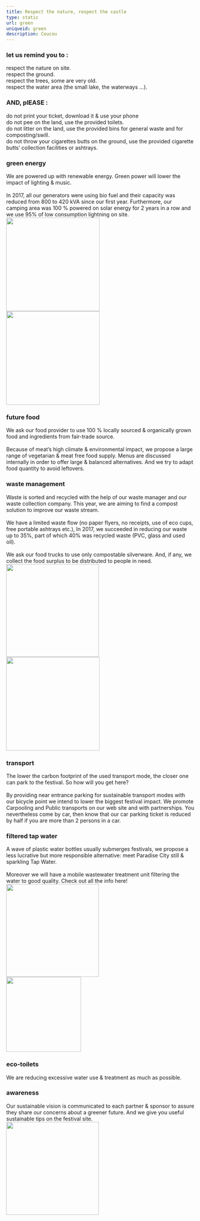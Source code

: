 ```yaml
---
title: Respect the nature, respect the castle
type: static
url: green
uniqueid: green
description: Coucou
---
```


<div>
      <h3 class="section-intro"></h3>
      <div class="container split center">
        <div class="block50">
          <h3 class="section-heading">let us remind you to :</h3>
          <div class="txtblock green page">respect the nature on site.<br>respect the ground.<br>respect the trees, some are very old.<br>respect the water area (the small lake, the waterways …).</div>
        </div>
        <div class="block50">
          <h3 class="section-heading">AND, plEASE :</h3>
          <div class="txtblock green page">do not print your ticket, download it &amp; use your phone<br>do not pee on the land, use the provided toilets.<br>do not litter on the land, use the provided bins for general waste and for composting/swill.<br>do not throw your cigarettes butts on the ground, use the provided cigarette butts’ collection facilities or ashtrays.</div>
        </div>
      </div>
      <div class="block-icons"><img src="../images/Groupe-11.svg" alt="" class="icon"><img src="../images/Groupe-12.svg" alt="" class="icon"><img src="../images/Groupe-13.svg" alt="" class="icon"><img src="../images/Groupe-14.svg" alt="" class="icon"><img src="../images/Groupe-15.svg" alt="" class="icon"><img src="../images/Groupe-20.svg" alt="" class="icon"><img src="../images/Groupe-19.svg" alt="" class="icon"><img src="../images/Groupe-18.svg" alt="" class="icon"><img src="../images/Groupe-17.svg" alt="" class="icon"><img src="../images/Groupe-16.svg" alt="" class="icon"></div>
    </div>
  </div>
  <div>
    <div class="container writing">
      <div class="container split margin-bottom">
        <div class="block50 rightalign">
          <h3 class="section-intro nomargin">green energy</h3>
          <div class="txtblock green page">We are powered up with renewable energy. Green power will lower the impact of lighting &amp; music.<br><br>In 2017, all our generators were using bio fuel and their capacity was reduced from 800 to 420 kVA since our first year. Furthermore, our camping area was 100 % powered on solar energy for 2 years in a row and we use 95% of low consumption lightning on site.</div>
        </div>
        <div class="block50 midalign"><img src="../images/Groupe-20.svg" width="250" alt="" class="greenimages"></div>
      </div>
      <div class="container split margin-bottom">
        <div class="block50 midalign"><img src="../images/Groupe-14.svg" width="250" alt="" class="greenimages"></div>
        <div class="block50">
          <h3 class="section-intro nomargin">future food</h3>
          <div class="txtblock green page">We ask our food provider to use 100 % locally sourced &amp; organically grown food and ingredients from fair-trade source.<br><br>Because of meat’s high climate &amp; environmental impact, we propose a large range of vegetarian &amp; meat free food supply. Menus are discussed internally in order to offer large &amp; balanced alternatives. And we try to adapt food quantity to avoid leftovers.</div>
        </div>
      </div>
      <div class="container split margin-bottom">
        <div class="block50 rightalign">
          <h3 class="section-intro nomargin">waste management</h3>
          <div class="txtblock green page">Waste is sorted and recycled with the help of our waste manager and our waste collection company. This year, we are aiming to find a compost solution to improve our waste stream.<br><br>We have a limited waste flow (no paper flyers, no receipts, use of eco cups, free portable ashtrays etc.), In 2017, we succeeded in reducing our waste up to 35%, part of which 40% was recycled waste (PVC, glass and used oil).<br><br>We ask our food trucks to use only compostable silverware. And, if any, we collect the food surplus to be distributed to people in need.</div>
        </div>
        <div class="block50 midalign"><img src="../images/Groupe-15.svg" width="248" alt="" class="greenimages"></div>
      </div>
      <div class="container split margin-bottom">
        <div class="block50 midalign"><img src="../images/Groupe-17.svg" width="250" alt="" class="greenimages"></div>
        <div class="block50">
          <h3 class="section-intro nomargin">transport</h3>
          <div class="txtblock green page">The lower the carbon footprint of the used transport mode, the closer one can park to the festival. So how will you get here?<br><br>By providing near entrance parking for sustainable transport modes with our bicycle point we intend to lower the biggest festival impact. We promote Carpooling and Public transports on our web site and with partnerships. You nevertheless come by car, then know that our car parking ticket is reduced by half if you are more than 2 persons in a car.</div>
        </div>
      </div>
      <div class="container split margin-bottom">
        <div class="block50 rightalign">
          <h3 class="section-intro nomargin">filtered tap water</h3>
          <div class="txtblock green page">A wave of plastic water bottles usually submerges festivals, we propose a less lucrative but more responsible alternative: meet Paradise City still &amp; sparkling Tap Water.<br><br>Moreover we will have a mobile wastewater treatment unit filtering the water to good quality. Check out all the info here!</div>
        </div>
        <div class="block50 midalign"><img src="../images/Groupe-18.svg" width="248" alt="" class="greenimages"></div>
      </div>
      <div class="container split margin-bottom">
        <div class="block50 midalign"><img src="../images/Groupe-13.svg" width="200" alt="" class="greenimages"></div>
        <div class="block50">
          <h3 class="section-intro nomargin">eco-toilets</h3>
          <div class="txtblock green page">We are reducing excessive water use &amp; treatment as much as possible.</div>
        </div>
      </div>
      <div class="container split margin-bottom">
        <div class="block50 rightalign">
          <h3 class="section-intro nomargin">awareness</h3>
          <div class="txtblock green page">Our sustainable vision is communicated to each partner &amp; sponsor to assure they share our concerns about a greener future. And we give you useful sustainable tips on the festival site.<br></div>
        </div>
        <div class="block50 midalign"><img src="../images/Groupe-16.svg" width="248" alt="" class="greenimages"></div>
      </div>